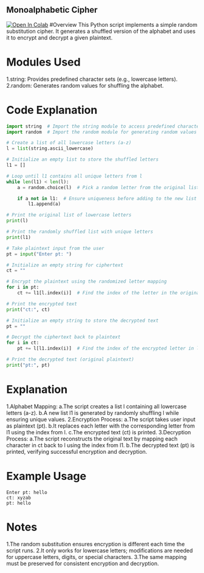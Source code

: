 ## Monoalphabetic Cipher
[![Open In Colab](https://colab.research.google.com/assets/colab-badge.svg)](https://colab.research.google.com/drive/1UHhELsGNYVCb1TCjXKGFEpu4gMn65M_D?usp=sharing)
#Overview
This Python script implements a simple random substitution cipher. It generates a shuffled version of the alphabet and uses it to encrypt and decrypt a given plaintext.

# Modules Used
1.string: Provides predefined character sets (e.g., lowercase letters).
2.random: Generates random values for shuffling the alphabet.

# Code Explanation
```python
import string  # Import the string module to access predefined character sets
import random  # Import the random module for generating random values

# Create a list of all lowercase letters (a-z)
l = list(string.ascii_lowercase)

# Initialize an empty list to store the shuffled letters
l1 = []

# Loop until l1 contains all unique letters from l
while len(l1) < len(l):
    a = random.choice(l)  # Pick a random letter from the original list

    if a not in l1:  # Ensure uniqueness before adding to the new list
        l1.append(a)

# Print the original list of lowercase letters
print(l)

# Print the randomly shuffled list with unique letters
print(l1)

# Take plaintext input from the user
pt = input("Enter pt: ")

# Initialize an empty string for ciphertext
ct = ""

# Encrypt the plaintext using the randomized letter mapping
for i in pt:
    ct += l1[l.index(i)]  # Find the index of the letter in the original list and replace it with the corresponding letter from l1

# Print the encrypted text
print("ct:", ct)

# Initialize an empty string to store the decrypted text
pt = ""

# Decrypt the ciphertext back to plaintext
for i in ct:
    pt += l[l1.index(i)]  # Find the index of the encrypted letter in l1 and replace it with the corresponding letter from l

# Print the decrypted text (original plaintext)
print("pt:", pt)
```
# Explanation
1.Alphabet Mapping:
 a.The script creates a list l containing all lowercase letters (a-z).
 b.A new list l1 is generated by randomly shuffling l while ensuring unique values.
2.Encryption Process:
  a.The script takes user input as plaintext (pt).
  b.It replaces each letter with the corresponding letter from l1 using the index from l.
  c.The encrypted text (ct) is printed.
3.Decryption Process:
  a.The script reconstructs the original text by mapping each character in ct back to l using the index from l1.
  b.The decrypted text (pt) is printed, verifying successful encryption and decryption.

# Example Usage
```
Enter pt: hello
ct: xyzab
pt: hello
```
# Notes
1.The random substitution ensures encryption is different each time the script runs.
2.It only works for lowercase letters; modifications are needed for uppercase letters, digits, or special characters.
3.The same mapping must be preserved for consistent encryption and decryption.

